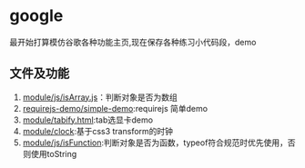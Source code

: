 # google

最开始打算模仿谷歌各种功能主页,现在保存各种练习小代码段，demo

## 文件及功能
1. [module/js/isArray.js](module/js/isArray.js)：判断对象是否为数组
2. [requirejs-demo/simple-demo](requirejs-demo/simple-demo):requirejs 简单demo
3. [module/tabify.html](module/tabify.html):tab选显卡demo
4. [module/clock](module/clock):基于css3 transform的时钟
5. [module/js/isFunction](module/js/isFunction.js):判断对象是否为函数，typeof符合规范时优先使用，否则使用toString